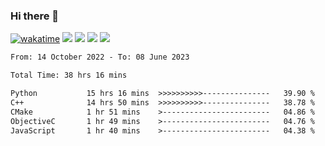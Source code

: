 ### Hi there 👋
[![wakatime](https://wakatime.com/badge/user/368879df-dc38-4b1a-86c4-8a2054a0e074.svg)](https://wakatime.com/@368879df-dc38-4b1a-86c4-8a2054a0e074)
<img src="https://img.shields.io/badge/Windows-0078D6?style=flat&logo=Windows&logoColor=white">
<img src="https://img.shields.io/badge/IntelliJ_IDEA-000000.svg?style=flat&logo=IntelliJ-IDEA&logoColor=white">
<img src="https://img.shields.io/badge/Visual_Studio_Code-007ACC?style=flat&logo=Visual-Studio-Code&logoColor=white">
<img src="https://img.shields.io/badge/Discord-5865F2?label=kano%233578&style=flat&logo=discord&logoColor=white">
<br>


<!--START_SECTION:waka-->

```txt
From: 14 October 2022 - To: 08 June 2023

Total Time: 38 hrs 16 mins

Python           15 hrs 16 mins  >>>>>>>>>>---------------   39.90 %
C++              14 hrs 50 mins  >>>>>>>>>>---------------   38.78 %
CMake            1 hr 51 mins    >------------------------   04.86 %
ObjectiveC       1 hr 49 mins    >------------------------   04.76 %
JavaScript       1 hr 40 mins    >------------------------   04.38 %
```

<!--END_SECTION:waka-->
